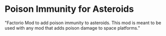 # Poison Immunity for Asteroids
"Factorio Mod to add poison immunity to asteroids. This mod is meant to be used with any mod that adds poison damage to space platforms."
